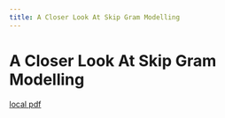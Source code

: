 ```yaml
---
title: A Closer Look At Skip Gram Modelling
---
```


# A Closer Look At Skip Gram Modelling

[local pdf](../../../pdfs/a-closer-look-at-skip-gram-modelling.pdf)
